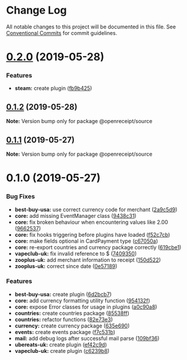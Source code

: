 # Change Log

All notable changes to this project will be documented in this file.
See [Conventional Commits](https://conventionalcommits.org) for commit guidelines.

# [0.2.0](https://github.com/openreceipt/source/compare/v0.1.2...v0.2.0) (2019-05-28)


### Features

* **steam:** create plugin ([fb9b425](https://github.com/openreceipt/source/commit/fb9b425))





## [0.1.2](https://github.com/openreceipt/source/compare/v0.1.1...v0.1.2) (2019-05-28)

**Note:** Version bump only for package @openreceipt/source





## [0.1.1](https://github.com/openreceipt/source/compare/v0.1.0...v0.1.1) (2019-05-27)

**Note:** Version bump only for package @openreceipt/source





# 0.1.0 (2019-05-27)


### Bug Fixes

* **best-buy-usa:** use correct currency code for merchant ([2a9c5d9](https://github.com/openreceipt/source/commit/2a9c5d9))
* **core:** add missing EventManager class ([9438c31](https://github.com/openreceipt/source/commit/9438c31))
* **core:** fix broken behaviour when encountering values like 2.00 ([9662537](https://github.com/openreceipt/source/commit/9662537))
* **core:** fix hooks triggering before plugins have loaded ([f52c7cb](https://github.com/openreceipt/source/commit/f52c7cb))
* **core:** make fields optional in CardPayment type ([c67050a](https://github.com/openreceipt/source/commit/c67050a))
* **core:** re-export countries and currency package correctly ([619cbe1](https://github.com/openreceipt/source/commit/619cbe1))
* **vapeclub-uk:** fix invalid reference to $ ([7409350](https://github.com/openreceipt/source/commit/7409350))
* **zooplus-uk:** add merchant information to receipt ([150d522](https://github.com/openreceipt/source/commit/150d522))
* **zooplus-uk:** correct since date ([0e57189](https://github.com/openreceipt/source/commit/0e57189))


### Features

* **best-buy-usa:** create plugin ([6d2bcb7](https://github.com/openreceipt/source/commit/6d2bcb7))
* **core:** add currency formatting utility function ([954132f](https://github.com/openreceipt/source/commit/954132f))
* **core:** expose Error classes for usage in plugins ([a0c90a8](https://github.com/openreceipt/source/commit/a0c90a8))
* **countries:** create countries package ([85538ff](https://github.com/openreceipt/source/commit/85538ff))
* **countries:** refactor functions ([82e73e3](https://github.com/openreceipt/source/commit/82e73e3))
* **currency:** create currency package ([635e690](https://github.com/openreceipt/source/commit/635e690))
* **events:** create events package ([f7c531b](https://github.com/openreceipt/source/commit/f7c531b))
* **mail:** add debug logs after successful mail parse ([109bf36](https://github.com/openreceipt/source/commit/109bf36))
* **ubereats-uk:** create plugin ([ef42c9d](https://github.com/openreceipt/source/commit/ef42c9d))
* **vapeclub-uk:** create plugin ([c6239b8](https://github.com/openreceipt/source/commit/c6239b8))
